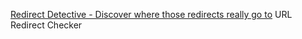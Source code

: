 
[Redirect Detective - Discover where those redirects really go to](https://redirectdetective.com/)
URL Redirect Checker
